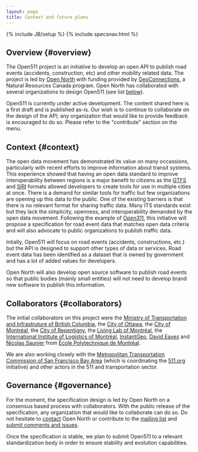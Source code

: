 ```yaml
---
layout: page
title: Context and future plans
---
```

{% include JB/setup %}
{% include specsnav.html %}



## Overview {#overview}

The Open511 project is an initiative to develop an open API to publish road events (accidents, construction, etc) and other mobility related data. The project is led by [Open North](http://opennorth.ca) with funding provided by [GeoConnections](http://geoconnections.nrcan.gc.ca/), a  Natural Resources Canada program. Open North has collaborated with several organizations to design Open511 (see list [below](#collaborators)).

Open511 is currently under active development. The content shared here is a first draft and is published as-is. Our wish is to continue to collaborate on the design of the API; any organization that would like to provide feedback is encouraged to do so. Please refer to the "contribute" section on the menu.

## Context {#context}

The open data movement has demonstrated its value on many occassions, particularly with recent efforts to improve information about transit systems. This experience showed that having an open data standard to improve interoperability between regions is a major benefit to citizens as the [GTFS](https://developers.google.com/transit/gtfs/) and [SIRI](http://www.kizoom.com/standards/siri/overview.htm) formats allowed developers to create tools for use in multiple cities at once. There is a demand for similar tools for traffic but few organizations are opening up this data to the public. One of the existing barriers is that there is no relevant format for sharing traffic data. Many ITS standards exist but they lack the simplicity, openness, and interoperability demanded by the open data movement. Following the example of [Open311](http://open311.org/), this initiative will propose a specification for road event data that matches open data criteria and will also advocate to public organizations to publish traffic data.

Intially, Open511 will focus on road events (accidents, constructions, etc.) but the API is designed to support other types of data or services. Road event data has been identified as a dataset that is owned by government and has a lot of added values for developers.

Open North will also develop open source software to publish road events so that public bodies (mainly small entities) will not need to develop brand new software to publish this information.

## Collaborators {#collaborators}

The initial collaborators on this project were the [Ministry of Transportation and Infrastruture of British Columbia](http://www.gov.bc.ca/tran/), the [City of Ottawa](http://ottawa.ca/), the [City of Montréal](http://ville.montreal.qc.ca/), the [City of Repentigny](http://www.ville.repentigny.qc.ca/), the [Living Lab of Montréal](http://www.livinglabmontreal.org/), the [International Institute of Logistics of Montréal](http://www.iilm.ca/), [InstantGeo](http://www.instantgeo.com/), [David Eaves](http://eaves.ca/) and [Nicolas Saunier](http://n.saunier.free.fr/saunier/) from [École Polytechnique de Montréal](http://www.polymtl.ca/). 

We are also working closely with the [Metropolitan Transportation Commission of San Francisco Bay Area](http://www.mtc.ca.gov/) (which is coordinating the [511.org](http://511.org/) initiative) and other actors in the 511 and transportation sector.


## Governance {#governance}

For the moment, the specification design is led by Open North on a consensus based process with collaborators. With the public release of the specification, any organization that would like to collaborate can do so. Do not hesitate to [contact](mailto:open511@opennorth.ca) Open North or contribute to the [mailing list](https://groups.google.com/forum/?fromgroups#!forum/open511) and [submit comments and issues](https://github.com/opennorth/Open511API/issues).

Once the specification is stable, we plan to submit Open511 to a relevant standardization body in order to ensure stability and evolution capabilities.
